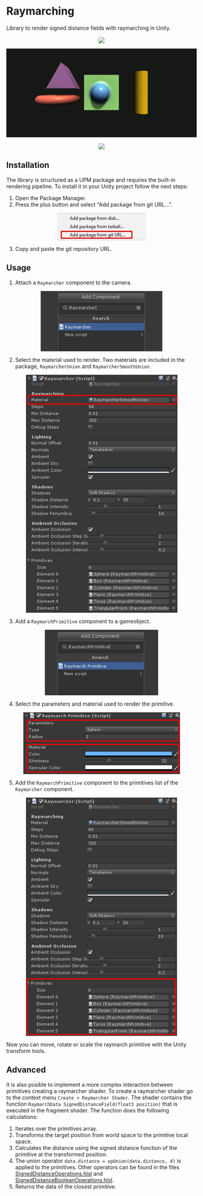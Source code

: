 # Raymarching

Library to render signed distance fields with raymarching in Unity.

<p align="center"><img align="center" src="Documentation~/Images/example1.gif"></p>
<p align="center"><img align="center" src="Documentation~/Images/example2.gif"></p>
<p align="center"><img align="center" src="Documentation~/Images/example3.gif"></p>

## Installation

The library is structured as a UPM package and requires the built-in rendering pipeline. To install it in your Unity project follow the next steps:

1. Open the Package Manager.
2. Press the plus button and select "Add package from git URL...".

<p align="center"><img align="center" src="Documentation~/Images/add_package.jpg"></p>

3. Copy and paste the git repository URL.

## Usage

1. Attach a `Raymarcher` component to the camera.

<p align="center"><img align="center" src="Documentation~/Images/add_raymarcher.jpg"></p>

2. Select the material used to render. Two materials are included in the package, `RaymarcherUnion` and `RaymarcherSmoothUnion`.

<p align="center"><img align="center" src="Documentation~/Images/raymarcher_material.jpg"></p>

3. Add a `RaymarchPrimitive` component to a gameobject.

<p align="center"><img align="center" src="Documentation~/Images/add_raymarch_primitive.jpg"></p>

4. Select the parameters and material used to render the primitive.

<p align="center"><img align="center" src="Documentation~/Images/raymarch_primitive_parameters_material.jpg"></p>

5. Add the `RaymarchPrimitive` component to the primitives list of the `Raymarcher` component.

<p align="center"><img align="center" src="Documentation~/Images/raymarcher_primitives.jpg"></p>

Now you can move, rotate or scale the raymarch primitive with the Unity transform tools.

## Advanced

It is also posible to implement a more complex interaction between primitives creating a raymarcher shader. To create a raymarcher shader go to the context menu `Create > Raymarcher Shader`. The shader contains the function `RaymarchData SignedDistanceField(float3 position)` that is executed in the fragment shader. The function does the following calculations:

1. Iterates over the primitives array.
2. Transforms the target position from world space to the primitive local space.
3. Calculates the distance using the signed distance function of the primitive at the transformed position.
4. The union operator `data.distance = opUnion(data.distance, d)` is applied to the primitives. Other operators can be found in the files [SignedDistanceOperations.hlsl](ShaderLibrary/SignedDistanceOperations.hlsl) and [SignedDistanceBooleanOperations.hlsl](ShaderLibrary/SignedDistanceBooleanOperations.hlsl).
5. Returns the data of the closest primitive.
